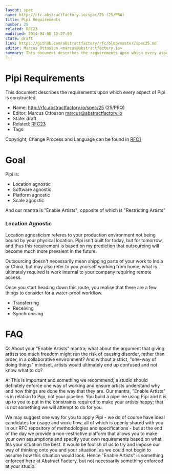 ```yaml
---
layout: spec
name: http://rfc.abstractfactory.io/spec/25 (25/PRQ)
title: Pipi Requirements
number: 25
related: RFC23
modified: 2014-04-08 12:27:50
state: draft
link: https://github.com/abstractfactory/rfc/blob/master/spec25.md
editor: Marcus Ottosson <marcus@abstractfactory.io>
summary: This document describes the requirements upon which every aspect of Pipi is constructed.
---
```


# Pipi Requirements

This document describes the requirements upon which every aspect of Pipi is constructed.

* Name: http://rfc.abstractfactory.io/spec/25 (25/PRQ)
* Editor: Marcus Ottosson <marcus@abstractfactory.io>
* State: draft
* Related: [RFC23](http://rfc.abstractfactory.io/spec/23)
* Tags:

Copyright, Change Process and Language can be found in [RFC1](http://rfc.abstractfactory.io/spec/1)

# Goal

Pipi is:

* Location agnostic
* Software agnostic
* Platform agnostic
* Scale agnostic

And our mantra is "Enable Artists"; opposite of which is "Restricting Artists"

### Location Agnostic

Location agnosticism referes to your production environment not being bound by your physical location. Pipi isn't built for today, but for tomorrow, and thus this requirement is based on my prediction that outsourcing will become much more prevalent in the future.

Outsourcing doesn't necessarily mean shipping parts of your work to India or China, but may also refer to you yourself working from home; what is ultimately required is work internal to your company requiring remote access.

Once you start heading down this route, you realise that there are a few things to consider for a water-proof workflow.

* Transferring
* Receiving
* Synchronising

# FAQ

Q: About your "Enable Artists" mantra; what about the argument that giving artists too much freedom might run the risk of causing disorder, rather than order, in a collaborative environment? And without a strict, "one-way of doing things" mindset, artists would ultimately end up confused and not know what to do?

A: This is important and something we recommend; a studio should definitely enforce one way of working and ensure artists understand why and how things are done the way that they are. Our mantra, "Enable Artists" is in relation to Pipi, not your pipeline. You build a pipeline using Pipi and it is up to you to put in the constraints required to make your artists happy; that is not something we will attempt to do for you.

We may suggest one way for you to apply Pipi - we do of course have ideal candidates for usage and work-flow, all of which is openly shared with you in our RFC repository of methodologies and specifications - but at the end of the day we provide a non-restrictive platform that allows you to make your own assumptions and specify your own requirements based on what fits your situation the best. It would be foolish of us to try and impose our way of thinking onto you and your situation, as we could not begin to assume how this situation would look. Hence "Enable Artists" is something enforced here at Abstract Factory, but not necessarily something enforced at your studio.